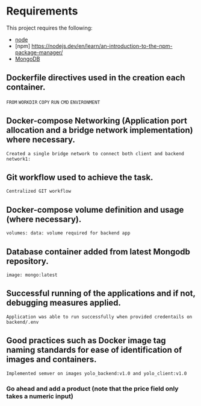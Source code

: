 # Requirements
This project requires the following:
- [node](https://www.digitalocean.com/community/tutorials/how-to-install-node-js-on-ubuntu-18-04) 
- [npm] https://nodejs.dev/en/learn/an-introduction-to-the-npm-package-manager/
- [MongoDB](https://docs.mongodb.com/manual/tutorial/install-mongodb-on-ubuntu/)

## Dockerfile directives used in the creation each container.
`FROM`
`WORKDIR`
`COPY`
`RUN`
`CMD`
`ENVIRONMENT`

## Docker-compose Networking (Application port allocation and a bridge network implementation) where necessary.
`Created a single bridge network to connect both client and backend`
 `network1:`

## Git workflow used to achieve the task.
 `Centralized GIT workflow`

## Docker-compose volume definition and usage (where necessary).
 `volumes: data: volume required for backend app`

 ## Database container added from latest Mongodb repository.
 `image: mongo:latest`

 ## Successful running of the applications and if not, debugging measures applied.
 `Application was able to run successfully when provided credentails on backend/.env`

 ## Good practices such as Docker image tag naming standards for ease of identification of images and containers.
 `Implemented semver on images yolo_backend:v1.0 and yolo_client:v1.0`


 ### Go ahead and add a product (note that the price field only takes a numeric input)